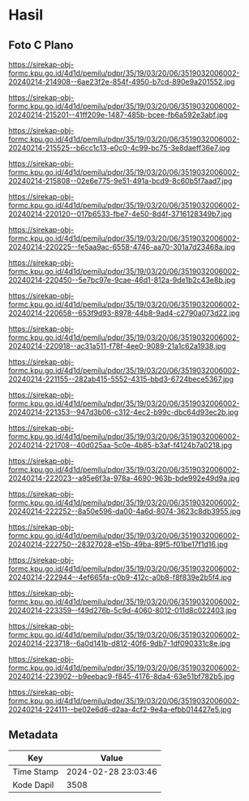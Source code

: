 # Hasil

## Foto C Plano

https://sirekap-obj-formc.kpu.go.id/4d1d/pemilu/pdpr/35/19/03/20/06/3519032006002-20240214-214908--6ae23f2e-854f-4950-b7cd-890e9a201552.jpg

https://sirekap-obj-formc.kpu.go.id/4d1d/pemilu/pdpr/35/19/03/20/06/3519032006002-20240214-215201--41ff209e-1487-485b-bcee-fb6a592e3abf.jpg

https://sirekap-obj-formc.kpu.go.id/4d1d/pemilu/pdpr/35/19/03/20/06/3519032006002-20240214-215525--b6cc1c13-e0c0-4c99-bc75-3e8daeff36e7.jpg

https://sirekap-obj-formc.kpu.go.id/4d1d/pemilu/pdpr/35/19/03/20/06/3519032006002-20240214-215808--02e6e775-9e51-491a-bcd9-8c60b5f7aad7.jpg

https://sirekap-obj-formc.kpu.go.id/4d1d/pemilu/pdpr/35/19/03/20/06/3519032006002-20240214-220120--017b6533-fbe7-4e50-8d4f-3716128349b7.jpg

https://sirekap-obj-formc.kpu.go.id/4d1d/pemilu/pdpr/35/19/03/20/06/3519032006002-20240214-220225--fe5aa9ac-6558-4746-aa70-301a7d23468a.jpg

https://sirekap-obj-formc.kpu.go.id/4d1d/pemilu/pdpr/35/19/03/20/06/3519032006002-20240214-220450--5e7bc97e-9cae-46d1-812a-9de1b2c43e8b.jpg

https://sirekap-obj-formc.kpu.go.id/4d1d/pemilu/pdpr/35/19/03/20/06/3519032006002-20240214-220658--653f9d93-8978-44b8-9ad4-c2790a073d22.jpg

https://sirekap-obj-formc.kpu.go.id/4d1d/pemilu/pdpr/35/19/03/20/06/3519032006002-20240214-220918--ac31a511-f78f-4ee0-9089-21a1c62a1938.jpg

https://sirekap-obj-formc.kpu.go.id/4d1d/pemilu/pdpr/35/19/03/20/06/3519032006002-20240214-221155--282ab415-5552-4315-bbd3-6724bece5367.jpg

https://sirekap-obj-formc.kpu.go.id/4d1d/pemilu/pdpr/35/19/03/20/06/3519032006002-20240214-221353--947d3b06-c312-4ec2-b99c-dbc64d93ec2b.jpg

https://sirekap-obj-formc.kpu.go.id/4d1d/pemilu/pdpr/35/19/03/20/06/3519032006002-20240214-221708--40d025aa-5c0e-4b85-b3af-f4124b7a0218.jpg

https://sirekap-obj-formc.kpu.go.id/4d1d/pemilu/pdpr/35/19/03/20/06/3519032006002-20240214-222023--a95e6f3a-978a-4690-963b-bde992e49d9a.jpg

https://sirekap-obj-formc.kpu.go.id/4d1d/pemilu/pdpr/35/19/03/20/06/3519032006002-20240214-222252--8a50e596-da00-4a6d-8074-3623c8db3955.jpg

https://sirekap-obj-formc.kpu.go.id/4d1d/pemilu/pdpr/35/19/03/20/06/3519032006002-20240214-222750--28327028-e15b-49ba-89f5-f01be17f1d16.jpg

https://sirekap-obj-formc.kpu.go.id/4d1d/pemilu/pdpr/35/19/03/20/06/3519032006002-20240214-222944--4ef665fa-c0b9-412c-a0b8-f8f839e2b5f4.jpg

https://sirekap-obj-formc.kpu.go.id/4d1d/pemilu/pdpr/35/19/03/20/06/3519032006002-20240214-223359--f49d276b-5c9d-4060-8012-011d8c022403.jpg

https://sirekap-obj-formc.kpu.go.id/4d1d/pemilu/pdpr/35/19/03/20/06/3519032006002-20240214-223718--6a0d141b-d812-40f6-9db7-1df090331c8e.jpg

https://sirekap-obj-formc.kpu.go.id/4d1d/pemilu/pdpr/35/19/03/20/06/3519032006002-20240214-223902--b9eebac9-f845-4176-8da4-63e51bf782b5.jpg

https://sirekap-obj-formc.kpu.go.id/4d1d/pemilu/pdpr/35/19/03/20/06/3519032006002-20240214-224111--be02e6d6-d2aa-4cf2-9e4a-efbb014427e5.jpg


## Metadata

| Key        | Value               |
| ---------- | ------------------- |
| Time Stamp | 2024-02-28 23:03:46 |
| Kode Dapil | 3508                |



